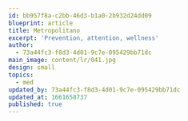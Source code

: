 ```yaml
---
id: bb957f8a-c2bb-46d3-b1a0-2b932d24dd09
blueprint: article
title: Metropolitano
excerpt: 'Prevention, attention, wellness'
author:
  - 73a44fc3-f8d3-4d01-9c7e-095429bb71dc
main_image: content/lr/041.jpg
design: small
topics:
  - med
updated_by: 73a44fc3-f8d3-4d01-9c7e-095429bb71dc
updated_at: 1661658737
published: true
---
```


